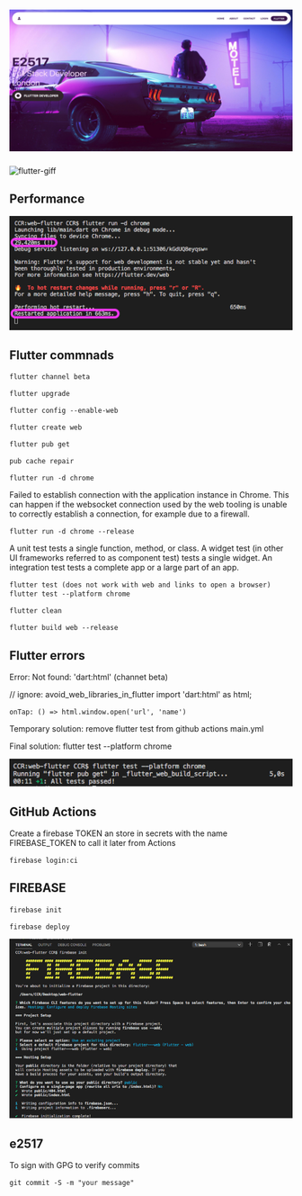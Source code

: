 # ![logo][]

![flutter-giff][]

## Performance

![performance][]

## Flutter commnads

```
flutter channel beta
```

```
flutter upgrade
```

```
flutter config --enable-web
```

```
flutter create web
```

```
flutter pub get
```

```
pub cache repair
```

```
flutter run -d chrome
```

Failed to establish connection with the application instance in Chrome.
This can happen if the websocket connection used by the web tooling is unable to correctly establish a connection, for example due to a firewall.

```
flutter run -d chrome --release
```

A unit test tests a single function, method, or class.
A widget test (in other UI frameworks referred to as component test) tests a single widget.
An integration test tests a complete app or a large part of an app.

```
flutter test (does not work with web and links to open a browser)
flutter test --platform chrome 
```

```
flutter clean
```

```
flutter build web --release
```

## Flutter errors

Error: Not found: 'dart:html' (channet beta)

// ignore: avoid_web_libraries_in_flutter
import 'dart:html' as html;

```
onTap: () => html.window.open('url', 'name')
```

Temporary solution: remove flutter test from github actions main.yml

Final solution: flutter test --platform chrome 

![test][]

## GitHub Actions

Create a firebase TOKEN an store in secrets with the name FIREBASE_TOKEN to call it later from Actions

```
firebase login:ci
```

## FIREBASE

```
firebase init
```

```
firebase deploy
```

![firebase][]

## e2517

To sign with GPG to verify commits

```
git commit -S -m "your message"
```

[logo]: https://github.com/E2517/images/blob/main/images/flutter-web/flutterwebsite.png
[firebase]: https://github.com/E2517/images/blob/main/images/flutter-web/firebase.png
[flutter-giff]: https://github.com/E2517/images/blob/main/images/flutter-web/flutterweb.gif
[performance]: https://github.com/E2517/images/blob/main/images/flutter-web/terminal.png
[test]: https://github.com/E2517/images/blob/main/images/flutter-web/fluttertest%20.png
